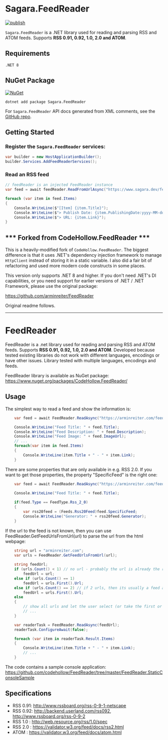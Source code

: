 # Sagara.FeedReader

[![publish](https://github.com/jonsagara/Sagara.FeedReader/actions/workflows/build-and-publish.yml/badge.svg)](https://github.com/jonsagara/Sagara.FeedReader/actions?query=workflow%3Apublish)

`Sagara.FeedReader` is a .NET library used for reading and parsing RSS and ATOM feeds. Supports **RSS 0.91, 0.92, 1.0, 2.0 and ATOM**.

## Requirements

`.NET 8`

## NuGet Package

[![NuGet](https://img.shields.io/nuget/v/Sagara.FeedReader?label=NuGet)](https://www.nuget.org/packages/Sagara.FeedReader/)

```
dotnet add package Sagara.FeedReader
```

For `Sagara.FeedReader` API docs generated from XML comments, see the [GitHub repo](src/Sagara.FeedReader/docs/index.md).

## Getting Started

### Register the `Sagara.FeedReader` services:

```csharp
var builder = new HostApplicationBuilder();
builder.Services.AddFeedReaderServices();
```

### Read an RSS feed

```csharp
// feedReader is an injected FeedReader instance
var feed = await feedReader.ReadFromUrlAsync("https://www.sagara.dev/feed.xml");

foreach (var item in feed.Items)
{
    Console.WriteLine($"[Item] {item.Title}");
    Console.WriteLine($"> Publish Date: {item.PublishingDate:yyyy-MM-dd HH:mm:ss zzzz}");
    Console.WriteLine($"> URL: {item.Link}");
}
```

## *** Forked from CodeHollow.FeedReader ***

This is a heavily-modified fork of `CodeHollow.FeedReader`. The biggest difference is that it uses .NET's dependency 
injection framework to manage `HttpClient` instead of storing it in a static variable. I also did a fair bit of 
refactoring and used more modern code constructs in some places.

This version only supports .NET 8 and higher. If you don't need .NET's DI capabilities, or you need support for earlier 
versions of .NET / .NET Framework, please use the original package:

https://github.com/arminreiter/FeedReader

Original readme follows.

-----

# FeedReader

FeedReader is a .net library used for reading and parsing RSS and ATOM feeds. Supports **RSS 0.91, 0.92, 1.0, 2.0 and ATOM**.
Developed because tested existing libraries do not work with different languages, encodings or have other issues. 
Library tested with multiple languages, encodings and feeds.

FeedReader library is available as NuGet package: https://www.nuget.org/packages/CodeHollow.FeedReader/

## Usage
The simplest way to read a feed and show the information is:
```csharp
    var feed = await FeedReader.ReadAsync("https://arminreiter.com/feed");

    Console.WriteLine("Feed Title: " + feed.Title);
    Console.WriteLine("Feed Description: " + feed.Description);
    Console.WriteLine("Feed Image: " + feed.ImageUrl);
    // ...
    foreach(var item in feed.Items)
    {
        Console.WriteLine(item.Title + " - " + item.Link);
    }
```

There are some properties that are only available in e.g. RSS 2.0. If you want to get those properties, the property "SpecificFeed" is the right one:

```csharp
    var feed = await FeedReader.ReadAsync("https://arminreiter.com/feed");

    Console.WriteLine("Feed Title: " + feed.Title);
            
    if(feed.Type == FeedType.Rss_2_0)
    {
        var rss20feed = (Feeds.Rss20Feed)feed.SpecificFeed;
        Console.WriteLine("Generator: " + rss20feed.Generator);
    }
```

If the url to the feed is not known, then you can use FeedReader.GetFeedUrlsFromUrl(url) to parse the url from the html webpage:

```csharp
    string url = "arminreiter.com";
    var urls = FeedReader.GetFeedUrlsFromUrl(url);
            
    string feedUrl;
    if (urls.Count() < 1) // no url - probably the url is already the right feed url
        feedUrl = url;
    else if (urls.Count() == 1)
        feedUrl = urls.First().Url;
    else if (urls.Count() == 2) // if 2 urls, then its usually a feed and a comments feed, so take the first per default
        feedUrl = urls.First().Url;
    else
    {
        // show all urls and let the user select (or take the first or ...)
        // ...
    }

    var readerTask = FeedReader.ReadAsync(feedUrl);
    readerTask.ConfigureAwait(false);

    foreach (var item in readerTask.Result.Items)
    {
        Console.WriteLine(item.Title + " - " + item.Link);
        // ...
    }
```


The code contains a sample console application: https://github.com/codehollow/FeedReader/tree/master/FeedReader.StaticConsoleSample


## Specifications
- RSS 0.91: http://www.rssboard.org/rss-0-9-1-netscape
- RSS 0.92: http://backend.userland.com/rss092, http://www.rssboard.org/rss-0-9-2
- RSS 1.0 : http://web.resource.org/rss/1.0/spec
- RSS 2.0 : https://validator.w3.org/feed/docs/rss2.html
- ATOM    : https://validator.w3.org/feed/docs/atom.html

